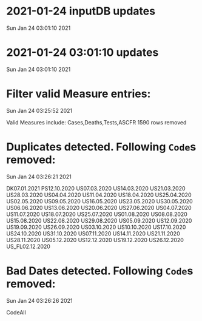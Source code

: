 
# 2021-01-24 inputDB updates 
 Sun Jan 24 03:01:10 2021 


# 2021-01-24 03:01:10 updates 
 Sun Jan 24 03:01:10 2021 


# Filter valid Measure entries: 
 Sun Jan 24 03:25:52 2021 

Valid Measures include: Cases,Deaths,Tests,ASCFR
 1590 rows removed
# Duplicates detected. Following `Code`s removed: 
 Sun Jan 24 03:26:21 2021 

DK07.01.2021
PS12.10.2020
US07.03.2020
US14.03.2020
US21.03.2020
US28.03.2020
US04.04.2020
US11.04.2020
US18.04.2020
US25.04.2020
US02.05.2020
US09.05.2020
US16.05.2020
US23.05.2020
US30.05.2020
US06.06.2020
US13.06.2020
US20.06.2020
US27.06.2020
US04.07.2020
US11.07.2020
US18.07.2020
US25.07.2020
US01.08.2020
US08.08.2020
US15.08.2020
US22.08.2020
US29.08.2020
US05.09.2020
US12.09.2020
US19.09.2020
US26.09.2020
US03.10.2020
US10.10.2020
US17.10.2020
US24.10.2020
US31.10.2020
US07.11.2020
US14.11.2020
US21.11.2020
US28.11.2020
US05.12.2020
US12.12.2020
US19.12.2020
US26.12.2020
US_FL02.12.2020
# Bad Dates detected. Following `Code`s removed: 
 Sun Jan 24 03:26:26 2021 

CodeAll